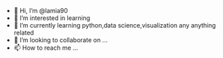 - 👋 Hi, I’m @lamia90
- 👀 I’m interested in learning 
- 🌱 I’m currently learning python,data science,visualization any anything related 
- 💞️ I’m looking to collaborate on ...
- 📫 How to reach me ...

<!---
lamia90/lamia90 is a ✨ special ✨ repository because its `README.md` (this file) appears on your GitHub profile.
You can click the Preview link to take a look at your changes.
--->
